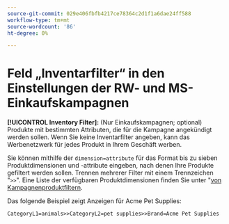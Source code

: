 ```yaml
---
source-git-commit: 029e406fbfb4217ce78364c2d1f1a6dae24ff588
workflow-type: tm+mt
source-wordcount: '86'
ht-degree: 0%

---
```

# Feld „Inventarfilter“ in den Einstellungen der RW- und MS-Einkaufskampagnen

**[!UICONTROL Inventory Filter]:** (Nur Einkaufskampagnen; optional) Produkte mit bestimmten Attributen, die für die Kampagne angekündigt werden sollen. Wenn Sie keine Inventarfilter angeben, kann das Werbenetzwerk für jedes Produkt in Ihrem Geschäft werben.

Sie können mithilfe der `dimension=attribute` für das Format bis zu sieben Produktdimensionen und -attribute eingeben, nach denen Ihre Produkte gefiltert werden sollen. Trennen mehrerer Filter
mit einem Trennzeichen &quot;`>>`&quot;. Eine Liste der verfügbaren Produktdimensionen finden Sie unter &quot;[&#x200B; von Kampagnenproduktfiltern](/help/search-social-commerce/campaign-management/campaigns/shopping-campaign-product-filters.md).

Das folgende Beispiel zeigt Anzeigen für Acme Pet Supplies:

`CategoryL1=animals>>CategoryL2=pet supplies>>Brand=Acme Pet Supplies`

